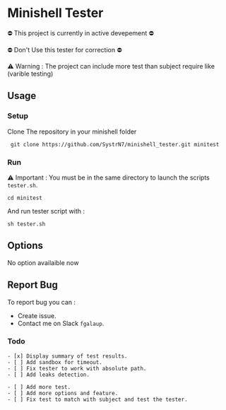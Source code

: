 # Minishell Tester
⛔ This project is currently in active devepement ⛔

⛔ Don't Use this tester for correction ⛔

⚠️ Warning : The project can include more test than subject require like (varible testing)


## Usage
### Setup
Clone The repository in your minishell folder

` git clone https://github.com/SystrN7/minishell_tester.git minitest`


### Run
⚠️ Important : You must be in the same directory to launch the scripts `tester.sh`.

`cd minitest`

And run tester script with :

`sh tester.sh`

## Options

No option availaible now

## Report Bug

To report bug you can :
 - Create issue.
 - Contact me on Slack `fgalaup`.

### Todo

	- [x] Display summary of test results.
	- [ ] Add sandbox for timeout.
	- [ ] Fix tester to work with absolute path.
	- [ ] Add leaks detection.

	- [ ] Add more test.
	- [ ] Add more options and feature.
	- [ ] Fix test to match with subject and test the tester.
